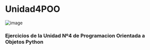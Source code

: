 # Unidad4POO
![image](https://user-images.githubusercontent.com/96546641/176703249-76fc1672-767b-4a92-95b6-ae871d69a6e8.png)

### Ejercicios de la Unidad Nº4 de Programacion Orientada a Objetos Python
